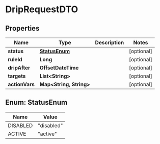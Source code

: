

# DripRequestDTO


## Properties

| Name | Type | Description | Notes |
|------------ | ------------- | ------------- | -------------|
|**status** | [**StatusEnum**](#StatusEnum) |  |  [optional] |
|**ruleId** | **Long** |  |  [optional] |
|**dripAfter** | **OffsetDateTime** |  |  [optional] |
|**targets** | **List&lt;String&gt;** |  |  [optional] |
|**actionVars** | **Map&lt;String, String&gt;** |  |  [optional] |



## Enum: StatusEnum

| Name | Value |
|---- | -----|
| DISABLED | &quot;disabled&quot; |
| ACTIVE | &quot;active&quot; |



